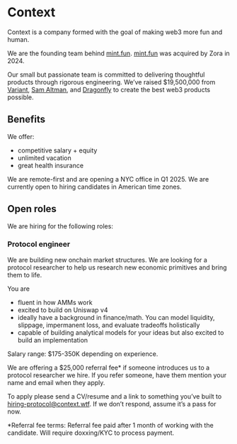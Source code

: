 # Context

Context is a company formed with the goal of making web3 more fun and human.

We are the founding team behind [mint.fun](https://mint.fun).
[mint.fun](https://mint.fun) was acquired by Zora in 2024.

Our small but passionate team is committed to delivering thoughtful products
through rigorous engineering. We’ve raised $19,500,000 from
[Variant](https://variant.fund), [Sam Altman](https://twitter.com/sama), and
[Dragonfly](https://dragonfly.xyz) to create the best web3 products possible.

## Benefits

We offer:

- competitive salary + equity
- unlimited vacation
- great health insurance

We are remote-first and are opening a NYC office in Q1 2025. We are currently
open to hiring candidates in American time zones.

## Open roles

We are hiring for the following roles:

### Protocol engineer

We are building new onchain market structures. We are looking for a protocol
researcher to help us research new economic primitives and bring them to life.

You are

- fluent in how AMMs work
- excited to build on Uniswap v4
- ideally have a background in finance/math. You can model liquidity, slippage,
  impermanent loss, and evaluate tradeoffs holistically
- capable of building analytical models for your ideas but also excited to build
  an implementation

Salary range: $175-350K depending on experience.

We are offering a $25,000 referral fee\* if someone introduces us to a protocol
researcher we hire. If you refer someone, have them mention your name and email
when they apply.

To apply please send a CV/resume and a link to something you’ve built to
hiring-protocol@context.wtf. If we don’t respond, assume it’s a pass for now.

\*Referral fee terms: Referral fee paid after 1 month of working with the
candidate. Will require doxxing/KYC to process payment.
